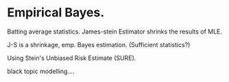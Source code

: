 # Empirical Bayes.

Batting average statistics. James-stein Estimator shrinks the results of MLE.

J-S is a shrinkage, emp. Bayes estimation.
(Sufficient statistics?)

Using Stein's Unbiased Risk Estimate (SURE).

black topic modelling....
